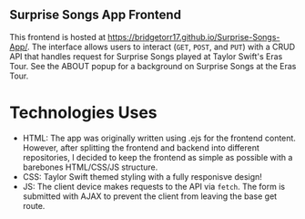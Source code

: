 ## Surprise Songs App Frontend

This frontend is hosted at <a href="https://bridgetorr17.github.io/Surprise-Songs-App/">https://bridgetorr17.github.io/Surprise-Songs-App/</a>. 
The interface allows users to interact (`GET`, `POST`, and `PUT`) with a CRUD API that handles request for Surprise Songs played at Taylor Swift's Eras Tour. See the ABOUT popup for a background on Surprise Songs at the Eras Tour. 

# Technologies Uses
- HTML: The app was originally written using .ejs for the frontend content. However, after splitting the frontend and backend into different repositories, I decided to keep the frontend as simple as possible with a barebones HTML/CSS/JS structure.
- CSS: Taylor Swift themed styling with a fully responisve design!
- JS: The client device makes requests to the API via `fetch`. The form is submitted with AJAX to prevent the client from leaving the base get route. 
